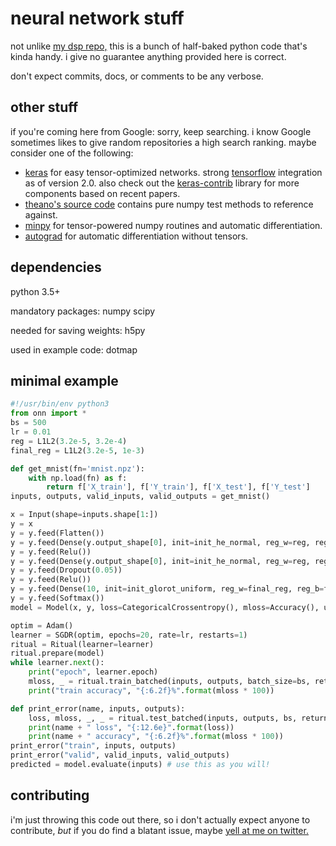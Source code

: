 # neural network stuff

not unlike [my dsp repo,](https://github.com/notwa/dsp)
this is a bunch of half-baked python code that's kinda handy.
i give no guarantee anything provided here is correct.

don't expect commits, docs, or comments to be any verbose.

## other stuff

if you're coming here from Google: sorry, keep searching.
i know Google sometimes likes to give random repositories a high search ranking.
maybe consider one of the following:

* [keras](https://github.com/fchollet/keras)
  for easy tensor-optimized networks.
  strong [tensorflow](http://tensorflow.org) integration as of version 2.0.
  also check out the
  [keras-contrib](https://github.com/farizrahman4u/keras-contrib)
  library for more components based on recent papers.
* [theano's source code](https://github.com/Theano/theano/blob/master/theano/tensor/nnet/nnet.py)
  contains pure numpy test methods to reference against.
* [minpy](https://github.com/dmlc/minpy)
  for tensor-powered numpy routines and automatic differentiation.
* [autograd](https://github.com/HIPS/autograd)
  for automatic differentiation without tensors.

## dependencies

python 3.5+

mandatory packages: numpy scipy

needed for saving weights: h5py

used in example code: dotmap

## minimal example

```python
#!/usr/bin/env python3
from onn import *
bs = 500
lr = 0.01
reg = L1L2(3.2e-5, 3.2e-4)
final_reg = L1L2(3.2e-5, 1e-3)

def get_mnist(fn='mnist.npz'):
    with np.load(fn) as f:
        return f['X_train'], f['Y_train'], f['X_test'], f['Y_test']
inputs, outputs, valid_inputs, valid_outputs = get_mnist()

x = Input(shape=inputs.shape[1:])
y = x
y = y.feed(Flatten())
y = y.feed(Dense(y.output_shape[0], init=init_he_normal, reg_w=reg, reg_b=reg))
y = y.feed(Relu())
y = y.feed(Dense(y.output_shape[0], init=init_he_normal, reg_w=reg, reg_b=reg))
y = y.feed(Dropout(0.05))
y = y.feed(Relu())
y = y.feed(Dense(10, init=init_glorot_uniform, reg_w=final_reg, reg_b=final_reg))
y = y.feed(Softmax())
model = Model(x, y, loss=CategoricalCrossentropy(), mloss=Accuracy(), unsafe=True)

optim = Adam()
learner = SGDR(optim, epochs=20, rate=lr, restarts=1)
ritual = Ritual(learner=learner)
ritual.prepare(model)
while learner.next():
    print("epoch", learner.epoch)
    mloss, _ = ritual.train_batched(inputs, outputs, batch_size=bs, return_losses=True)
    print("train accuracy", "{:6.2f}%".format(mloss * 100))

def print_error(name, inputs, outputs):
    loss, mloss, _, _ = ritual.test_batched(inputs, outputs, bs, return_losses='both')
    print(name + " loss", "{:12.6e}".format(loss))
    print(name + " accuracy", "{:6.2f}%".format(mloss * 100))
print_error("train", inputs, outputs)
print_error("valid", valid_inputs, valid_outputs)
predicted = model.evaluate(inputs) # use this as you will!
```

## contributing

i'm just throwing this code out there,
so i don't actually expect anyone to contribute,
*but* if you do find a blatant issue,
maybe [yell at me on twitter.](https://twitter.com/antiformant)
